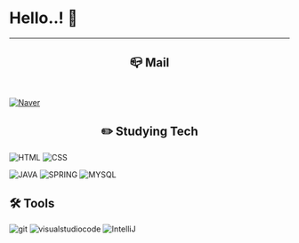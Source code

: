 # Hello..! 👋
---

<!-- ## <center>  📔 BLOG </center>
[![Velog](https://img.shields.io/badge/Velog-20C997?style=for-the-badge&logo=Velog&logoColor=white)](https://velog.io/@dzpro0327) -->
## <center> 📪 Mail </center><br>
[![Naver](https://img.shields.io/badge/Naver-03C75A?style=for-the-badge&logo=Naver&logoColor=white&mailto:dzpro0327@naver.com)](mailto:dzpro0327@naver.com)

## <center>✏️ Studying Tech </center>

![HTML](https://img.shields.io/badge/HTML-E34F26?style=for-the-badge&logo=html5&logoColor=white)
![CSS](https://img.shields.io/badge/CSS-1572B6?style=for-the-badge&logo=css3&logoColor=white)

![JAVA](https://img.shields.io/badge/java-007396?style=for-the-badge&logo=java&logoColor=white)
![SPRING](https://img.shields.io/badge/Spring-6DB33F?style=for-the-badge&logo=spring&logoColor=white)
![MYSQL](https://img.shields.io/badge/MYsql-4479A1?style=for-the-badge&logo=mysql&logoColor=white)


## 🛠 Tools
![git](https://img.shields.io/badge/git-F05032?style=for-the-badge&logo=git&logoColor=white)
![visualstudiocode](https://img.shields.io/badge/VSCode-007ACC?style=for-the-badge&logo=visualstudiocode&logoColor=white)
![IntelliJ](https://img.shields.io/badge/IntelliJ-000000?style=for-the-badge&logo=IntelliJIDEA&logoColor=white)


<!-- 
![JS](https://img.shields.io/badge/JavaScript-F7DF1E?style=for-the-badge&logo=javascript&logoColor=white)
![Node.js](https://img.shields.io/badge/NODE.JS-339933?style=for-the-badge&logo=node.js&logoColor=white)
![Express](https://img.shields.io/badge/Express-000000?style=for-the-badge&logo=express&logoColor=white)
![sequlize](https://img.shields.io/badge/Sequelize-52B0E7?style=for-the-badge&logo=Sequelize&logoColor=white) -->
<!-- ![Mongoose](https://img.shields.io/badge/MongoDB-47A248?style=for-the-badge&logo=MongoDB&logoColor=white) -->
<!-- ![webstorm](https://img.shields.io/badge/webstorm-000000?style=for-the-badge&logo=webstorm&logoColor=white) -->

